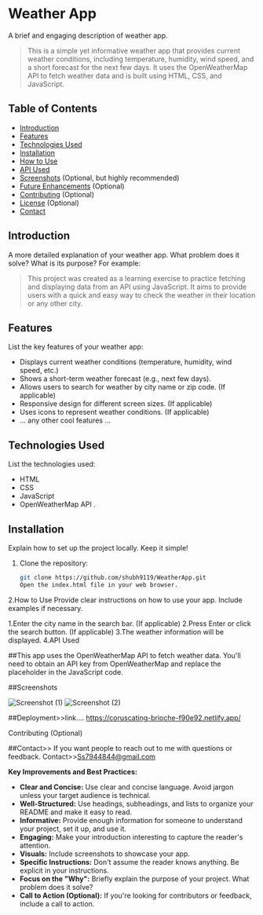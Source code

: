# Weather App

A brief and engaging description of  weather app.  

> This is a simple yet informative weather app that provides current weather conditions, including temperature, humidity, wind speed, and a short forecast for the next few days. It uses the OpenWeatherMap API to fetch weather data and is built using HTML, CSS, and JavaScript.

## Table of Contents

* [Introduction](#introduction)
* [Features](#features)
* [Technologies Used](#technologies-used)
* [Installation](#installation)
* [How to Use](#how-to-use)
* [API Used](#api-used)
* [Screenshots](#screenshots) (Optional, but highly recommended)
* [Future Enhancements](#future-enhancements) (Optional)
* [Contributing](#contributing) (Optional)
* [License](#license) (Optional)
* [Contact](#contact)

## Introduction

A more detailed explanation of your weather app.  What problem does it solve?  What is its purpose?  For example:

> This project was created as a learning exercise to practice fetching and displaying data from an API using JavaScript.  It aims to provide users with a quick and easy way to check the weather in their location or any other city.

## Features

List the key features of your weather app:

* Displays current weather conditions (temperature, humidity, wind speed, etc.)
* Shows a short-term weather forecast (e.g., next few days).
* Allows users to search for weather by city name or zip code. (If applicable)
* Responsive design for different screen sizes. (If applicable)
* Uses icons to represent weather conditions. (If applicable)
* ... any other cool features ...

## Technologies Used

List the technologies  used:

* HTML
* CSS
* JavaScript
* OpenWeatherMap API .


## Installation

Explain how to set up the project locally.  Keep it simple!

1. Clone the repository:
   ```bash
   git clone https://github.com/shubh9119/WeatherApp.git
   Open the index.html file in your web browser. 
2.How to Use
Provide clear instructions on how to use your app.  Include examples if necessary.

1.Enter the city name in the search bar. (If applicable)
2.Press Enter or click the search button. (If applicable)
3.The weather information will be displayed.
4.API Used


##This app uses the OpenWeatherMap API to fetch weather data.  You'll need to obtain an API key from OpenWeatherMap and replace the placeholder in the JavaScript code. 

##Screenshots

![Screenshot (1)](https://github.com/user-attachments/assets/0827632a-bdeb-441d-ad14-c22d5c099466)
![Screenshot (2)](https://github.com/user-attachments/assets/df3f6d70-2cd2-4605-8cb5-6ccb04423ee4)

##Deployment>>link....
https://coruscating-brioche-f90e92.netlify.app/




Contributing (Optional)

##Contact>>
If you want people to reach out to me with questions or feedback.
Contact>>Ss7944844@gmail.com


**Key Improvements and Best Practices:**

* **Clear and Concise:** Use clear and concise language. Avoid jargon unless your target audience is technical.
* **Well-Structured:** Use headings, subheadings, and lists to organize your README and make it easy to read.
* **Informative:** Provide enough information for someone to understand your project, set it up, and use it.
* **Engaging:** Make your introduction interesting to capture the reader's attention.
* **Visuals:** Include screenshots to showcase your app.
* **Specific Instructions:**  Don't assume the reader knows anything. Be explicit in your instructions.
* **Focus on the "Why":** Briefly explain the purpose of your project. What problem does it solve?
* **Call to Action (Optional):** If you're looking for contributors or feedback, include a call to action.

